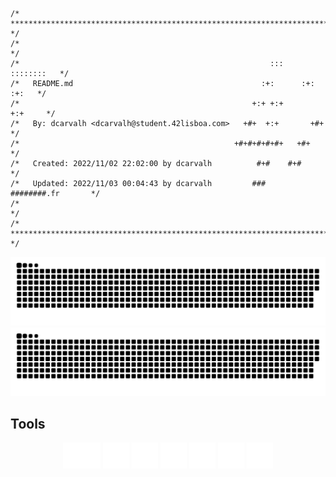 ```
/* ************************************************************************** */  
/*                                                                            */  
/*                                                        :::      ::::::::   */  
/*   README.md                                          :+:      :+:    :+:   */  
/*                                                    +:+ +:+         +:+     */  
/*   By: dcarvalh <dcarvalh@student.42lisboa.com>   +#+  +:+       +#+        */  
/*                                                +#+#+#+#+#+   +#+           */  
/*   Created: 2022/11/02 22:02:00 by dcarvalh          #+#    #+#             */  
/*   Updated: 2022/11/03 00:04:43 by dcarvalh         ###   ########.fr       */  
/*                                                                            */  
/* ************************************************************************** */  
```  
![GitHub Snake Light](https://github.com/diogo-crcoelho/diogo-crcoelho/blob/output/github-contribution-grid-snake.svg#gh-light-mode-only)
![GitHub Snake dark](https://github.com/diogo-crcoelho/diogo-crcoelho/blob/output/github-contribution-grid-snake-dark.svg#gh-dark-mode-only)  

## Tools
<div align="center">
<picture>
<source media="(prefers-color-scheme: dark)" srcset=".github\dark\42-light.svg" height="32px">
<source media="(prefers-color-scheme: light)" srcset=".github\light\42-svgrepo-com.svg">
<a href="https://profile.intra.42.fr/users/dcarvalh" target="_blank"><img alt="INTRA" src=".github\dark\42-light.svg" height="42px"></a>
</picture>
<picture>
<source media="(prefers-color-scheme: dark)" srcset=".github\dark\icons8-github-60.svg">
<source media="(prefers-color-scheme: light)" srcset=".github\light\github.svg">
<a href="https://github.com/diogo-crcoelho" target="_blank"><img alt="GITHUB" src=".github\dark\icons8-github-60.svg" height="42px"></a>
</picture>
<picture>
<source media="(prefers-color-scheme: dark)" srcset=".github\dark\icons8-git.svg">
<source media="(prefers-color-scheme: light)" srcset=".github\light\git.svg">
<a href="https://git-scm.com/" target="_blank"><img alt="GIT" src=".github\dark\icons8-git.svg" height="42px"></a>
</picture>
<picture>
<source media="(prefers-color-scheme: dark)" srcset=".github\dark\discord-light.svg">
<source media="(prefers-color-scheme: light)" srcset=".github\light\discord.svg">
<a href="https://discord.com/" target="_blank"><img alt="DISCORD" src=".github\dark\discord-light.svg" height="42px"></a>
</picture>
<picture>
<source media="(prefers-color-scheme: dark)" srcset=".github\dark\icons8-slack-new.svg">
<source media="(prefers-color-scheme: light)" srcset=".github\light\slack.svg">
<a href="https://slack.com/" target="_blank"><img alt="SLACK" src=".github\dark\icons8-slack-new.svg" height="42px"></a>
</picture>
<picture>
<source media="(prefers-color-scheme: dark)" srcset=".github\dark\icons8-visual-studio.svg">
<source media="(prefers-color-scheme: light)" srcset=".github\light\vscode.svg">
<a href="https://code.visualstudio.com/" target="_blank"><img alt="VSCODE" src=".github\dark\icons8-visual-studio.svg" height="42px"></a>
</picture>
<picture>
<source media="(prefers-color-scheme: dark)" srcset=".github\dark\terminal-filld.svg">
<source media="(prefers-color-scheme: light)" srcset=".github\light\terminal-fill.svg">
<a href="https://www.zsh.org/" target="_blank"><img alt="SHELL" src=".github\dark\terminal-filld.svg" height="42px"></a>
</picture>
</div>
